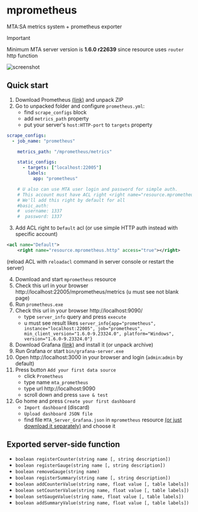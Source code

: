 # mprometheus
MTA:SA metrics system + prometheus exporter

> [!IMPORTANT]  
> Minimum MTA server version is **1.6.0 r22639** since resource uses `router` http function

![screenshot](https://i.imgur.com/4GW5wfz.png)

## Quick start
1. Download Prometheus [(link)](https://prometheus.io/download/) and unpack ZIP
2. Go to unpacked folder and configure `prometheus.yml`:
   - find `scrape_configs` block
   - add `metrics_path` property
   - put your server's `host:HTTP-port` to `targets` property

```yaml
scrape_configs:
  - job_name: "prometheus"

    metrics_path: "/mprometheus/metrics"

    static_configs:
      - targets: ["localhost:22005"]
        labels:
          app: "prometheus"

    # U also can use MTA user login and password for simple auth.
    # This account must have ACL right <right name="resource.mprometheus.http" access="true"></right>
    # We'll add this right by default for all
    #basic_auth:
    #  username: 1337
    #  password: 1337
```
3. Add ACL right to `Default` acl (or use simple HTTP auth instead with specific account)
```xml
<acl name="Default">
    <right name="resource.mprometheus.http" access="true"></right>
```
(reload ACL with `reloadacl` command in server console or restart the server)

4. Download and start `mprometheus` resource
5. Check this url in your browser http://localhost:22005/mprometheus/metrics (u must see not blank page) 
6. Run `prometheus.exe`
7. Check this url in your browser http://localhost:9090/
    - type `server_info` query and press `execute`
    - u must see result likes `server_info{app="prometheus", instance="localhost:22005", job="prometheus", min_client_version="1.6.0-9.23324.0", platform="Windows", version="1.6.0-9.23324.0"}`
8. Download Grafana [(link)](https://grafana.com/grafana/download?edition=oss) and install it (or unpack archive)
9. Run Grafana or start `bin/grafana-server.exe`
10. Open http://localhost:3000 in your browser and login (`admin`:`admin` by default)
11. Press button `Add your first data source`
    - click `Prometheus`
    - type name `mta_prometheus`
    - type url http://localhost:9090
    - scroll down and press `save & test`
12. Go home and press `Create your first dashboard`
    - `Import dashboard` (discard)
    - `Upload dashboard JSON file`
    - find file `MTA_Server_Grafana.json` in `mprometheus` resource [(or just download it separately)](https://raw.githubusercontent.com/rifleh700/mprometheus/refs/heads/main/MTA_Server_Grafana.json) and choose it

## Exported server-side function
- `boolean registerCounter(string name [, string description])`
- `boolean registerGauge(string name [, string description])`
- `boolean removeGauge(string name)`
- `boolean registerSummary(string name [, string description])`
- `boolean addCounterValue(string name, float value [, table labels])`
- `boolean setCounterValue(string name, float value [, table labels])`
- `boolean setGaugeValue(string name, float value [, table labels])`
- `boolean addSummaryValue(string name, float value [, table labels])`